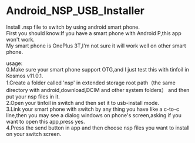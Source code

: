 # Android_NSP_USB_Installer
Install .nsp file to switch by using android smart phone.  
First you should know:If you have a smart phone with Android P,this app won't work.  
My smart phone is OnePlus 3T,I'm not sure it will work well on other smart phone.  
 
usage:  
  0.Make sure your smart phone support OTG,and I just test this with tinfoil in Kosmos v11.0.1.  
  1.Create a folder called 'nsp' in extended storage root path（the same directory with android,download,DCIM and other system folders） and then put your nsp files in it.  
  2.Open your tinfoil in switch and then set it to usb-install mode.  
  3.Link your smart phone with switch by any thing you have like a c-to-c line,then you may see a dialog windows on phone's screen,asking if you want to open this app,press yes.  
  4.Press the send button in app and then choose nsp files you want to install on your switch screen.  
